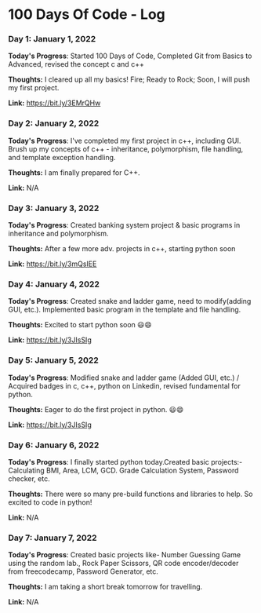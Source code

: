 # 100 Days Of Code - Log

### Day 1: January  1, 2022

**Today's Progress**: Started 100 Days of Code, Completed Git from Basics to Advanced, revised the concept c and c++

**Thoughts:**  I cleared up all my basics! Fire; Ready to Rock; Soon, I will push my first project.

**Link:** https://bit.ly/3EMrQHw

### Day 2: January  2, 2022

**Today's Progress**: I've completed my first project in c++, including GUI. Brush up my concepts of c++ - inheritance, polymorphism, file handling, and template exception handling.

**Thoughts:**  I am finally prepared for C++.

  **Link:** N/A

### Day 3: January  3, 2022

**Today's Progress**: Created banking system project & basic programs in inheritance and polymorphism.

**Thoughts:**  After a few more adv. projects in c++, starting python soon

  **Link:**  https://bit.ly/3mQsIEE

### Day 4: January  4, 2022

**Today's Progress**: Created snake and ladder game, need to modify(adding GUI, etc.).
Implemented  basic program in the template and file handling.

**Thoughts:**  Excited to start python soon 😃😄

  **Link:**  https://bit.ly/3JIsSIg

### Day 5: January  5, 2022

**Today's Progress**: Modified snake and ladder game (Added GUI, etc.) / Acquired badges in c, c++, python on Linkedin,  revised fundamental for python.

**Thoughts:**  Eager to do the first project in python. 😃😄

  **Link:**  https://bit.ly/3JIsSIg

### Day 6: January  6, 2022

**Today's Progress**: I finally started python today.Created basic projects:- Calculating BMI, Area, LCM, GCD. Grade Calculation System, Password checker, etc.

**Thoughts:**  There were so many pre-build functions and libraries to help. So excited to code in python!

  **Link:**  N/A

### Day 7: January  7, 2022

**Today's Progress**: Created basic projects like- Number Guessing Game using the random lab., Rock Paper Scissors, QR code encoder/decoder from freecodecamp, Password Generator, etc.

**Thoughts:**  I am taking a short break tomorrow for travelling.

  **Link:**  N/A